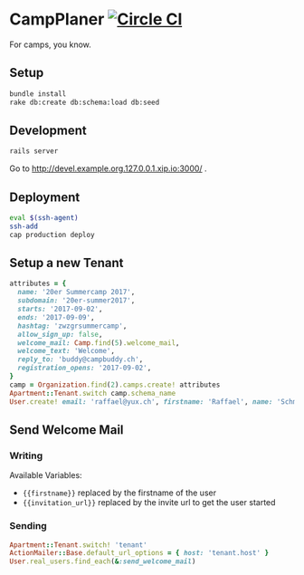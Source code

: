 # CampPlaner [![Circle CI](https://circleci.com/gh/dev-kitchen/campbuddy.svg?style=svg)](https://circleci.com/gh/dev-kitchen/campbuddy)

For camps, you know.


## Setup

```bash
bundle install
rake db:create db:schema:load db:seed
```

## Development

```bash
rails server
```

Go to http://devel.example.org.127.0.0.1.xip.io:3000/ .

## Deployment

```bash
eval $(ssh-agent)
ssh-add
cap production deploy
```

## Setup a new Tenant

```ruby
attributes = {
  name: '20er Summercamp 2017',
  subdomain: '20er-summer2017',
  starts: '2017-09-02',
  ends: '2017-09-09',
  hashtag: 'zwzgrsummercamp',
  allow_sign_up: false,
  welcome_mail: Camp.find(5).welcome_mail,
  welcome_text: 'Welcome',
  reply_to: 'buddy@campbuddy.ch',
  registration_opens: '2017-09-02',
}
camp = Organization.find(2).camps.create! attributes
Apartment::Tenant.switch camp.schema_name
User.create! email: 'raffael@yux.ch', firstname: 'Raffael', name: 'Schmid', password: 'passwordhere', admin: true
```

## Send Welcome Mail

### Writing

Available Variables:

* `{{firstname}}` replaced by the firstname of the user
* `{{invitation_url}}` replaced by the invite url to get the user started

### Sending

```ruby
Apartment::Tenant.switch! 'tenant'
ActionMailer::Base.default_url_options = { host: 'tenant.host' }
User.real_users.find_each(&:send_welcome_mail)
```
